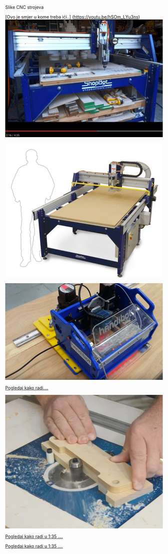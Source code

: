 Slike CNC strojeva

[Ovo je smjer u kome treba ići..] (https://youtu.be/hSOm_LYu3ns)
![](https://github.com/acivinesod/letvice/blob/master/Dokumenti/CNC-linkovi/CNC_3.png)



![CNC likovi i slike ](https://github.com/acivinesod/letvice/blob/master/Dokumenti/CNC-linkovi/CNC_1.png)

![CNC likovi i slike ](https://github.com/acivinesod/letvice/blob/master/Dokumenti/CNC-linkovi/CNC_2.png)

[Pogledaj kako radi....](https://youtu.be/oWAAoqkpuBg)


![ Glodalo za predpripremu.... ](https://github.com/acivinesod/letvice/blob/master/Dokumenti/CNC-linkovi/glodalo.jpg)

[Pogledaj kako radi u 1:35 ....](https://youtu.be/AtTcrCQAnmA)

[Pogledaj kako radi u 1:35 ....](https://youtu.be/fOrkvPF0pro)
